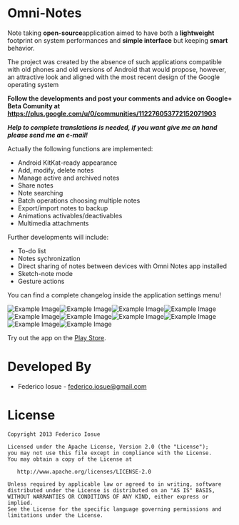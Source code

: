 Omni-Notes
==========

Note taking <b>open-source</b>application aimed to have both a <b>lightweight</b> footprint on system performances and <b>simple interface</b> but keeping <b>smart</b> behavior.

The project was created by the absence of such applications compatible with old phones and old versions of Android that would propose, however, an attractive look and aligned with the most recent design of the Google operating system


**Follow the developments and post your comments and advice on Google+ Beta Comunity at https://plus.google.com/u/0/communities/112276053772152071903**

***Help to complete translations is needed, if you want give me an hand please send me an e-mail!***

Actually the following functions are implemented:
* Android KitKat-ready appearance
* Add, modify, delete notes
* Manage active and archived notes
* Share notes
* Note searching
* Batch operations choosing multiple notes
* Export/import notes to backup
* Animations activables/deactivables
* Multimedia attachments

Further developments will include:
* To-do list
* Notes sychronization
* Direct sharing of notes between devices with Omni Notes app installed
* Sketch-note mode
* Gesture actions

You can find a complete changelog inside the application settings menu!

![Example Image][2]![Example Image][3]![Example Image][4]![Example Image][5]![Example Image][6]![Example Image][7]![Example Image][8]![Example Image][9]![Example Image][10]![Example Image][11]

Try out the app on the [Play Store][1].



Developed By
============

* Federico Iosue - <federico.iosue@gmail.com>



License
=======

    Copyright 2013 Federico Iosue

    Licensed under the Apache License, Version 2.0 (the "License");
    you may not use this file except in compliance with the License.
    You may obtain a copy of the License at

       http://www.apache.org/licenses/LICENSE-2.0

    Unless required by applicable law or agreed to in writing, software
    distributed under the License is distributed on an "AS IS" BASIS,
    WITHOUT WARRANTIES OR CONDITIONS OF ANY KIND, either express or implied.
    See the License for the specific language governing permissions and
    limitations under the License.





 [1]: https://play.google.com/store/apps/details?id=it.feio.android.omninotes
 [2]: https://lh5.ggpht.com/3amlxgjn4EYP1xO1kfCMZ2e98A__t9fFQ19H6YdvY6KJvY7RDTmxR5rtiTn8XXvu3Xj0=h300-rw
 [3]: https://lh5.ggpht.com/26qzKYsu6S2OF6neQo_sgvG5eXuy6FEik8JWi5Z2L9Yhwfz0OyXLt-G_mrqYAdJeEd0=h300-rw
 [4]: https://lh4.ggpht.com/75UAGfftYRb01iINDw2e35U-dG9X8jaq1xV7DWynKRt32Uo3hMOXnrE6Gcn7blIHkGg=h300-rw
 [5]: https://lh3.ggpht.com/Pk1mK5lE3Bx6mEixMxvyV0iJ8W73dyp9ooyc9YbRk4dCxA-qyHckpUFY6e3DpfNhnig=h300-rw
 [6]: https://lh5.ggpht.com/5BBLXnnuWKVntIPwlEjlqHxPJxxtaDhY7xKIZ4-yO6_FhbEIz6jpVEtTR8ci0dSTBPc=h300-rw
 [7]: https://lh5.ggpht.com/vk9RmttH_xUZI_Rg6Tkq36J3szuAH8YG1dOZDq-bRzBiwhVIU9D5WBUTREDZxsZ3o_A=h300-rw
 [8]: https://lh4.ggpht.com/Qc12ReK1l2ZkIj439_O_Cd_cICdkpsuKJfhrtVOFFEtkryAwZkk2KgmnA-j0aA8F3Q=h300-rw
 [9]: https://lh6.ggpht.com/OyKWEyJYDlSe0H96KWwwLnNmAazAGimvIXkjFW1D5i5RbdQISpDDUIATzy0bC3l7jnU=h300-rw
 [10]: https://lh6.ggpht.com/BMdEIYuyVPk58cTdBngR9E-S5VoDSohzU4ORaPb_mc-ijYtc60afBAcveAfLOhf0QA=h300-rw
 [11]: https://lh6.ggpht.com/dAi9-ce0CcNYRjlycNpKDFRAuTnReRCSZxLSQ_Q-Ue548_OhcBdy6RIQBhqRR1F5QGA=h300-rw
